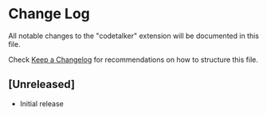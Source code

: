 # Change Log
All notable changes to the "codetalker" extension will be documented in this file.

Check [Keep a Changelog](http://keepachangelog.com/) for recommendations on how to structure this file.

## [Unreleased]
- Initial release